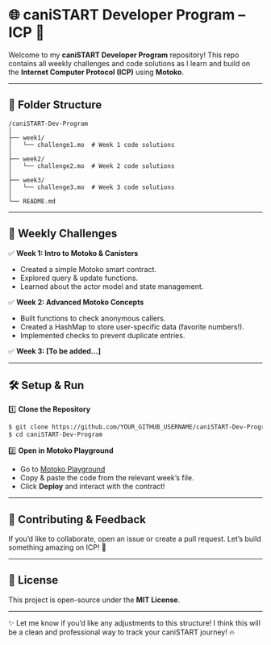 # 🌐 caniSTART Developer Program – ICP 🚀

Welcome to my **caniSTART Developer Program** repository! This repo contains all weekly challenges and code solutions as I learn and build on the **Internet Computer Protocol (ICP)** using **Motoko**.

---

## 📁 Folder Structure

```
/caniSTART-Dev-Program
│
├── week1/
│   └── challenge1.mo  # Week 1 code solutions
│
├── week2/
│   └── challenge2.mo  # Week 2 code solutions
│
├── week3/
│   └── challenge3.mo  # Week 3 code solutions
│
└── README.md
```

---

## 🏁 Weekly Challenges

✅ **Week 1: Intro to Motoko & Canisters**
- Created a simple Motoko smart contract.
- Explored query & update functions.
- Learned about the actor model and state management.

✅ **Week 2: Advanced Motoko Concepts**
- Built functions to check anonymous callers.
- Created a HashMap to store user-specific data (favorite numbers!).
- Implemented checks to prevent duplicate entries.

✅ **Week 3: [To be added...]**

---

## 🛠️ Setup & Run

1️⃣ **Clone the Repository**
```bash
$ git clone https://github.com/YOUR_GITHUB_USERNAME/caniSTART-Dev-Program.git
$ cd caniSTART-Dev-Program
```

2️⃣ **Open in Motoko Playground**
- Go to [Motoko Playground](https://m7sm4-2iaaa-aaaab-qabra-cai.raw.ic0.app/)
- Copy & paste the code from the relevant week’s file.
- Click **Deploy** and interact with the contract!

---

## 🔗 Contributing & Feedback

If you’d like to collaborate, open an issue or create a pull request. Let’s build something amazing on ICP! 🚀

---

## 📜 License

This project is open-source under the **MIT License**.

---

✨ Let me know if you’d like any adjustments to this structure! I think this will be a clean and professional way to track your caniSTART journey! 🔥

